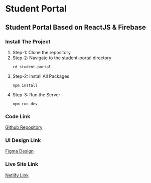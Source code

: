 # Student Portal

## Student Portal Based on ReactJS & Firebase

### Install The Project

1. Step-1:
   Clone the repository
2. Step-2:
   Navigate to the student-portal directory
   ```
   cd student-portal
   ```
3. Step-2: Install All Packages
   ```
   npm install
   ```
4. Step-3: Run the Server
   ```
   npm run dev
   ```

### Code Link

[Github Repository](https://github.com/km-saifullah/student-portal)

### UI Design Link

[Figma Design](https://www.figma.com/file/RtqjHtYMS0wmG5uSj2fXZI/studentPortal?type=design&node-id=0%3A1&mode=design&t=preX92n5UwSw3qnK-1)

### Live Site Link

[Netlify Link](https://app-sportal.netlify.app/)
